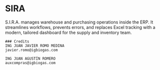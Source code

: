 # SIRA
S.I.R.A. manages warehouse and purchasing operations inside the ERP. It streamlines workflows, prevents errors, and replaces Excel tracking with a modern, tailored dashboard for the supply and inventory team.

    ### Credits
    ING JUAN JAVIER ROMO MEDINA
    javier.romo@igbiogas.com

    ING JUAN AGUSTÍN ROMERO
    auxcompras@igbiogas.com

    
